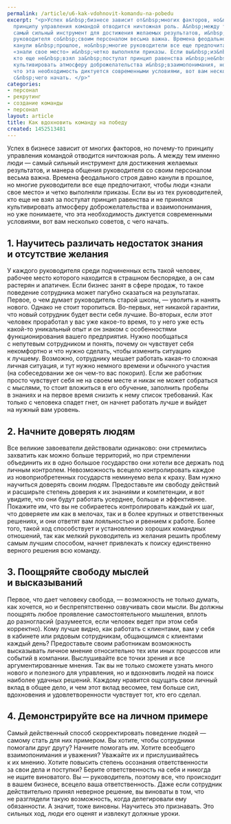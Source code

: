 ```yaml
---
permalink: /article/u6-kak-vdohnovit-komandu-na-pobedu
excerpt: "<p>Успех в&nbsp;бизнесе зависит от&nbsp;многих факторов, но&nbsp;почему-то
  принципу управления командой отводится ничтожная роль. А&nbsp;между тем именно люди&nbsp;—
  самый сильный инструмент для достижения желаемых результатов, и&nbsp;манера общения
  руководителя со&nbsp;своим персоналом весьма важна. Времена феодального строя давно
  канули в&nbsp;прошлое, но&nbsp;многие руководители все еще предпочитают, чтобы люди
  «знали свое место» и&nbsp;четко выполняли приказы. Если вы&nbsp;из&nbsp;тех руководителей,
  кто еще не&nbsp;взял за&nbsp;постулат принцип равенства и&nbsp;не&nbsp;принялся
  культивировать атмосферу доброжелательства и&nbsp;взаимопонимания, но&nbsp;уже понимаете,
  что эта необходимость диктуется современными условиями, вот вам несколько советов,
  с&nbsp;чего начать. </p>"
categories:
- персонал
- рекрутинг
- создание команды
- персонал
layout: article
title: Как вдохновить команду на победу
created: 1452513481
---
```

Успех в бизнесе зависит от многих факторов, но почему-то принципу управления командой отводится ничтожная роль. А между тем именно люди — самый сильный инструмент для достижения желаемых результатов, и манера общения руководителя со своим персоналом весьма важна. Времена феодального строя давно канули в прошлое, но многие руководители все еще предпочитают, чтобы люди «знали свое место» и четко выполняли приказы. Если вы из тех руководителей, кто еще не взял за постулат принцип равенства и не принялся культивировать атмосферу доброжелательства и взаимопонимания, но уже понимаете, что эта необходимость диктуется современными условиями, вот вам несколько советов, с чего начать.

## 1. Научитесь различать недостаток знания и отсутствие желания ##

У каждого руководителя среди подчиненных есть такой человек, рабочее место которого находится в страшном беспорядке, а он сам растерян и апатичен. Если бизнес занят в сфере продаж, то такое поведение сотрудника может пагубно сказаться на результатах. Первое, о чем думает руководитель старой школы, — уволить и нанять нового. Однако не стоит торопиться. Во-первых, нет никакой гарантии, что новый сотрудник будет вести себя лучшие. Во-вторых, если этот человек проработал у вас уже какое-то время, то у него уже есть какой-то уникальный опыт и он знаком с особенностями функционирования вашего предприятия. Нужно пообщаться с непутевым сотрудником и понять, почему он чувствует себя некомфортно и что нужно сделать, чтобы изменить ситуацию к лучшему. Возможно, сотруднику мешает работать какая-то сложная личная ситуация, и тут нужно немного времени и обычного участия (на собеседовании же он чем-то вас покорил). Если же работник просто чувствует себя не на своем месте и никак не может собраться с мыслями, то стоит вложиться в его обучение, заполнить пробелы в знаниях и на первое время снизить к нему список требований. Как только с человека спадет гнет, он начнет работать лучше и выйдет на нужный вам уровень.

## 2. Начните доверять людям ##

Все великие завоеватели действовали одинаково: они стремились захватить как можно больше территорий, но при стремлении объединить их в одно большое государство они хотели все держать под личным контролем. Невозможность всецело контролировать каждое из новоприобретенных государств неминуемо вела к краху. Вам нужно научиться доверять своим людям. Предоставьте им свободу действий и расширьте степень доверия к их знаниями и компетенции, и вот увидите, что они будут работать усерднее, больше и эффективнее. Покажите им, что вы не собираетесь контролировать каждый их шаг, что доверяете им как в мелочах, так и в более крупных и ответственных решениях, и они ответят вам лояльностью и рвением к работе. Более того, такой ход способствует и установлению хороших командных отношений, так как мелкий руководитель из желания решить проблему самым лучшим способом, начнет привлекать к поиску единственно верного решения всю команду.

## 3. Поощряйте свободу мыслей и высказываний ##

Первое, что дает человеку свобода, — возможность не только думать, как хочется, но и беспрепятственно озвучивать свои мысли. Вы должны поощрять любое проявление самостоятельного мышления, вплоть до разногласий (разумеется, если человек ведет при этом себя корректно). Кому лучше видно, как работать с клиентами, вам у себя в кабинете или рядовым сотрудникам, общающимся с клиентами каждый день? Предоставьте своим работникам возможность высказывать личное мнение относительно тех или иных процессов или событий в компании. Выслушивайте все точки зрения и все аргументированные мнения. Так вы не только сможете узнать много нового и полезного для управления, но и вдохновить людей на поиск наиболее удачных решений. Каждому нравится ощущать свои личный вклад в общее дело, и чем этот вклад весомее, тем больше сил, вдохновения и удовлетворенности чувствует тот, кто его сделал.

## 4. Демонстрируйте все на личном примере ##

Самый действенный способ скорректировать поведение людей — самому стать для них примером. Вы хотите, чтобы сотрудники помогали друг другу? Начните помогать им. Хотите всеобщего взаимопонимания и уважения? Уважайте их и прислушивайтесь к их мнению. Хотите повысить степень осознания ответственности за свои дела и поступки? Берите ответственность на себя и никогда не ищите виноватого. Вы — руководитель, поэтому все, что происходит в вашем бизнесе, всецело ваша ответственность. Даже если сотрудник действительно принял неверное решение, вы виноваты в том, что не разглядели такую возможность, когда делегировали ему обязанности. А значит, тоже виновны. Научитесь это признавать. Это сильных ход, люди его оценят и извлекут должные уроки.
